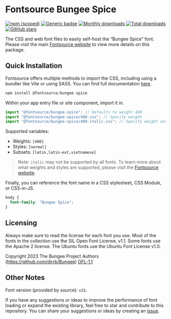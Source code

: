 # Fontsource Bungee Spice

[![npm (scoped)](https://img.shields.io/npm/v/@fontsource/bungee-spice?color=brightgreen)](https://www.npmjs.com/package/@fontsource/bungee-spice) [![Generic badge](https://img.shields.io/badge/fontsource-passing-brightgreen)](https://github.com/fontsource/fontsource) [![Monthly downloads](https://badgen.net/npm/dm/@fontsource/bungee-spice)](https://github.com/fontsource/fontsource) [![Total downloads](https://badgen.net/npm/dt/@fontsource/bungee-spice)](https://github.com/fontsource/fontsource) [![GitHub stars](https://img.shields.io/github/stars/fontsource/fontsource.svg?style=social&label=Star)](https://github.com/fontsource/fontsource/stargazers)

The CSS and web font files to easily self-host the “Bungee Spice” font. Please visit the main [Fontsource website](https://fontsource.org/fonts/bungee-spice) to view more details on this package.

## Quick Installation

Fontsource offers multiple methods to import the CSS, including using a bundler like Vite or using SASS. You can find full documentation [here](https://fontsource.org/docs/getting-started/introduction).

```javascript
npm install @fontsource/bungee-spice
```

Within your app entry file or site component, import it in.

```javascript
import "@fontsource/bungee-spice"; // Defaults to weight 400
import "@fontsource/bungee-spice/400.css"; // Specify weight
import "@fontsource/bungee-spice/400-italic.css"; // Specify weight and style
```

Supported variables:
- Weights: `[400]`
- Styles: `[normal]`
- Subsets: `[latin,latin-ext,vietnamese]`

> Note: `italic` may not be supported by all fonts. To learn more about what weights and styles are supported, please visit the [Fontsource website](https://fontsource.org/fonts/bungee-spice).

Finally, you can reference the font name in a CSS stylesheet, CSS Module, or CSS-in-JS.

```css
body {
  font-family: "Bungee Spice";
}
```

## Licensing
Always make sure to read the license for each font you use. Most of the fonts in the collection use the SIL Open Font License, v1.1. Some fonts use the Apache 2 license. The Ubuntu fonts use the Ubuntu Font License v1.0.

Copyright 2023 The Bungee Project Authors (https://github.com/djrrb/Bungee)
[OFL-1.1](https://openfontlicense.org)

## Other Notes
Font version (provided by source): `v15`.

If you have any suggestions or ideas to improve the performance of font loading or expand the existing library, feel free to star and contribute to this repository. You can share your suggestions or ideas by creating an [issue](https://github.com/fontsource/fontsource/issues).